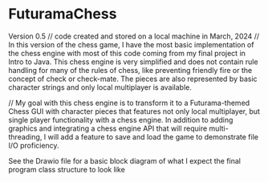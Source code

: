 # FuturamaChess
 Version 0.5 // code created and stored on a local machine in March, 2024
// In this version of the chess game, I have the most basic implementation of the chess engine with most of this code coming from my final project in Intro to Java. This chess engine is very simplified and does not contain rule handling for many of the rules of chess, like preventing friendly fire or the concept of check or check-mate. The pieces are also represented by basic character strings and only local multiplayer is available. 

// My goal with this chess engine is to transform it to a Futurama-themed Chess GUI with character pieces that features not only local multiplayer, but single player functionality with a chess engine. In addition to adding graphics and integrating a chess engine API that will require multi-threading, I will add a feature to save and load the game to demonstrate file I/O proficiency.

See the Drawio file for a basic block diagram of what I expect the final program class structure to look like
